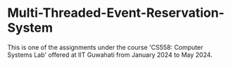 # Multi-Threaded-Event-Reservation-System
This is one of the assignments under the course 'CS558: Computer Systems Lab' offered at IIT Guwahati from January 2024 to May 2024.
